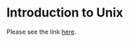 # Introduction to Unix

Please see the link [here](http://andrewjrobinson.github.io/vlsci-docs/tutorials/unix/). 



